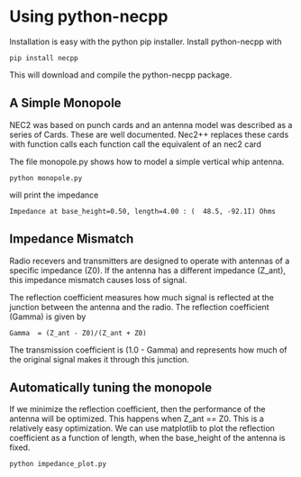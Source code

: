 # Using python-necpp

Installation is easy with the python pip installer.  Install python-necpp with

    pip install necpp

This will download and compile the python-necpp package.

## A Simple Monopole

NEC2 was based on punch cards and an antenna model was described as a series of Cards. 
These are well documented. Nec2++ replaces these cards with function calls each 
function call the equivalent of an nec2 card

The file monopole.py shows how to model a simple vertical whip antenna.

    python monopole.py
    
will print the impedance

    Impedance at base_height=0.50, length=4.00 : (  48.5, -92.1I) Ohms

    
## Impedance Mismatch

Radio recevers and transmitters are designed to operate with antennas of a specific impedance (Z0). If the antenna
has a different impedance (Z_ant), this impedance mismatch causes loss of signal. 

The reflection coefficient measures how much signal is reflected at the junction between the antenna and the radio. 
The reflection coefficient (Gamma) is given by

    Gamma  = (Z_ant - Z0)/(Z_ant + Z0)

The transmission coefficient is (1.0 - Gamma) and represents how much of the original signal makes it
through this junction.

## Automatically tuning the monopole

If we minimize the reflection coefficient, then the performance of the antenna will be optimized. This happens
when Z_ant == Z0. This is a relatively easy optimization. We can use matplotlib to plot the reflection coefficient
as a function of length, when the base_height of the antenna is fixed.

    python impedance_plot.py
    
    
